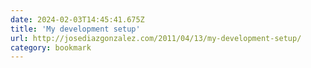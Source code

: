 ```yaml
---
date: 2024-02-03T14:45:41.675Z
title: 'My development setup'
url: http://josediazgonzalez.com/2011/04/13/my-development-setup/
category: bookmark
---
```

